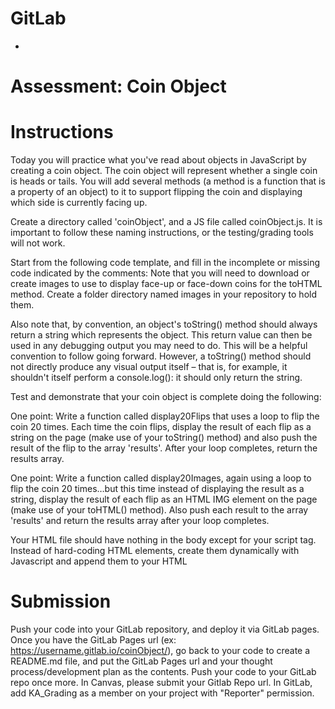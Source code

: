 # GitLab
- 

# Assessment: Coin Object

# Instructions
Today you will practice what you've read about objects in JavaScript by creating a coin object. The coin object will represent whether a single coin is heads or tails. You will add several methods (a method is a function that is a property of an object) to it to support flipping the coin and displaying which side is currently facing up.

Create a directory called 'coinObject', and a JS file called coinObject.js. It is important to follow these naming instructions, or the testing/grading tools will not work.

Start from the following code template, and fill in the incomplete or missing code indicated by the comments:
Note that you will need to download or create images to use to display face-up or face-down coins for the toHTML method. Create a folder directory named images in your repository to hold them.

Also note that, by convention, an object's toString() method should always return a string which represents the object. This return value can then be used in any debugging output you may need to do. This will be a helpful convention to follow going forward. However, a toString() method should not directly produce any visual output itself – that is, for example, it shouldn't itself perform a console.log(): it should only return the string.

Test and demonstrate that your coin object is complete doing the following:

One point: Write a function called display20Flips that uses a loop to flip the coin 20 times. Each time the coin flips, display the result of each flip as a string on the page (make use of your toString() method) and also push the result of the flip to the array 'results'. After your loop completes, return the results array.

One point: Write a function called display20Images, again using a loop to flip the coin 20 times…but this time instead of displaying the result as a string, display the result of each flip as an HTML IMG element on the page (make use of your toHTML() method). Also push each result to the array 'results' and return the results array after your loop completes.

Your HTML file should have nothing in the body except for your script tag. Instead of hard-coding HTML elements, create them dynamically with Javascript and append them to your HTML

# Submission
Push your code into your GitLab repository, and deploy it via GitLab pages.
Once you have the GitLab Pages url (ex: https://username.gitlab.io/coinObject/), go back to your code to create a README.md file, and put the GitLab Pages url and your thought process/development plan as the contents.
Push your code to your GitLab repo once more.
In Canvas, please submit your Gitlab Repo url.
In GitLab, add KA_Grading as a member on your project with "Reporter" permission.